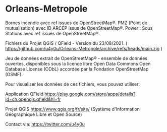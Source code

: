 # Orleans-Metropole

Bornes incendie avec ref issues de OpenStreetMap®.
PMZ (Point de mutualisation) avec ID ARCEP issus de OpenStreetMap®.
Power : Sous Stations avec ref issues de OpenStreetMap®.

Fichiers du Projet QGIS / QField - Version du 23/08/2021. ( https://github.com/u4y0u/Orleans-Metropole/archive/refs/heads/main.zip )

Jeu de données extrait de OpenStreetMap® - ensemble de données ouvertes, disponibles sous la licence libre Open Data Commons Open Database License (ODbL) accordée par la Fondation OpenStreetMap (OSMF).

Pour visualiser les données de ces fichiers, vous pouvez utiliser:

Application QField https://play.google.com/store/apps/details?id=ch.opengis.qfield&hl=fr

Projet QGIS https://www.qgis.org/fr/site/ (Système d'Information Géographique Libre et Open Source)

Contact via: https://twitter.com/u4y0u
